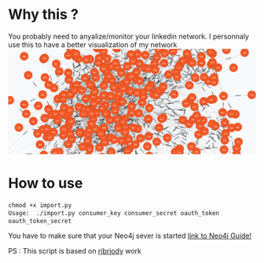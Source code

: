 # Why this ?

You probably need to anyalize/monitor your linkedin network. I personnaly use this to have a better visualization of my network
![graph](/images/graph.png)


# How to use

```
chmod +x import.py
Usage:	./import.py consumer_key consumer_secret oauth_token oauth_token_secret
```

You have to make sure that your Neo4j sever is started
[link to Neo4j Guide!](http://neo4j.com/developer/get-started/)


PS : This script is based on [rjbriody](https://github.com/rjbriody/linkedin-neo4j) work